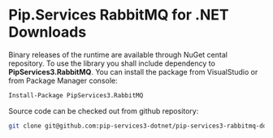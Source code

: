 # Pip.Services RabbitMQ for .NET Downloads

Binary releases of the runtime are available through NuGet cental repository. 
To use the library you shall include dependency to **PipServices3.RabbitMQ**.
You can install the package from VisualStudio or from Package Manager console:

```bash
Install-Package PipServices3.RabbitMQ
``` 

Source code can be checked out from github repository:

```bash
git clone git@github.com:pip-services3-dotnet/pip-services3-rabbitmq-dotnet.git
```

